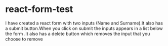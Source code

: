 # react-form-test

I have created a react form  with two inputs (Name and Surname).It also has a submit button.When you click on submit the inputs appears in a list below the form .It also has a delete button which removes the input that you choose to remove